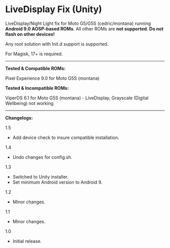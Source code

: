 # LiveDisplay Fix (Unity)
LiveDisplay/Night Light fix for Moto G5/G5S (cedric/montana) running **Android 9.0 AOSP-based ROMs**. All other ROMs are **not supported**. **Do not flash on other devices!**

Any root solution with Init.d support is supported.

For Magisk, 17+ is required.

---

**Tested & Compatible ROMs:**

Pixel Experience 9.0 for Moto G5S (montana)

**Tested & Incompatible ROMs:**

ViperOS 6.1 for Moto G5S (montana) - LiveDisplay, Grayscale (Digital Wellbeing) not working

---

**Changelogs:**

1.5

- Add device check to insure compatible installation.

1.4

- Undo changes for config.sh.

1.3

- Switched to Unity installer.
- Set minimum Android version to Android 9.

1.2

- Minor changes.

1.1

- Minor changes.

1.0

- Initial release.
